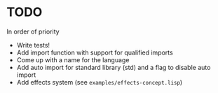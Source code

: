 # TODO

In order of priority

- Write tests!
- Add import function with support for qualified imports
- Come up with a name for the language
- Add auto import for standard library (std) and a flag to disable auto import
- Add effects system (see `examples/effects-concept.lisp`)
